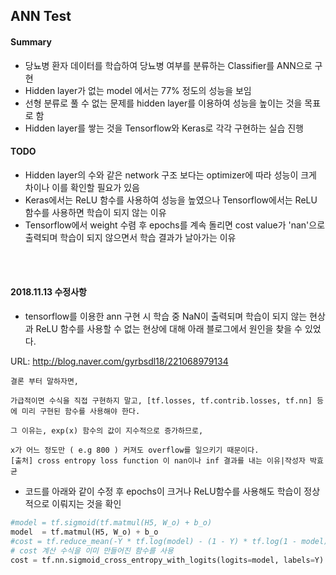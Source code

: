 ## ANN Test

#### Summary
- 당뇨병 환자 데이터를 학습하여 당뇨병 여부를 분류하는 Classifier를 ANN으로 구현
- Hidden layer가 없는 model 에서는 77% 정도의 성능을 보임
- 선형 분류로 풀 수 없는 문제를 hidden layer를 이용하여 성능을 높이는 것을 목표로 함
- Hidden layer를 쌓는 것을 Tensorflow와 Keras로 각각 구현하는 실습 진행

#### TODO
- Hidden layer의 수와 같은 network 구조 보다는 optimizer에 따라 성능이 크게 차이나 이를 확인할 필요가 있음
- Keras에서는 ReLU 함수를 사용하여 성능을 높였으나 Tensorflow에서는 ReLU 함수를 사용하면 학습이 되지 않는 이유
- Tensorflow에서 weight 수렴 후 epochs를 계속 돌리면 cost value가 'nan'으로 출력되며 학습이 되지 않으면서 학습 결과가 날아가는 이유

<br><br>

#### 2018.11.13 수정사항
- tensorflow를 이용한 ann 구현 시 학습 중 NaN이 출력되며 학습이 되지 않는 현상과
  ReLU 함수를 사용할 수 없는 현상에 대해 아래 블로그에서 원인을 찾을 수 있었다.

URL: <http://blog.naver.com/gyrbsdl18/221068979134>
```
결론 부터 말하자면,

가급적이면 수식을 직접 구현하지 말고, [tf.losses, tf.contrib.losses, tf.nn] 등에 미리 구현된 함수를 사용해야 한다.

그 이유는, exp(x) 함수의 값이 지수적으로 증가하므로,

x가 어느 정도만 ( e.g 800 ) 커져도 overflow를 일으키기 때문이다.
[출처] cross entropy loss function 이 nan이나 inf 결과를 내는 이유|작성자 박효균
```

- 코드를 아래와 같이 수정 후 epochs이 크거나 ReLU함수를 사용해도 학습이 정상적으로 이뤄지는 것을 확인
```python
#model = tf.sigmoid(tf.matmul(H5, W_o) + b_o)
model  = tf.matmul(H5, W_o) + b_o
#cost = tf.reduce_mean(-Y * tf.log(model) - (1 - Y) * tf.log(1 - model))
# cost 계산 수식을 이미 만들어진 함수를 사용
cost = tf.nn.sigmoid_cross_entropy_with_logits(logits=model, labels=Y)
```
